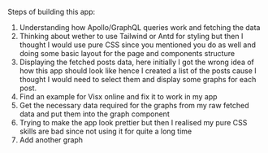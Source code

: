 Steps of building this app:

1. Understanding how Apollo/GraphQL queries work and fetching the data
2. Thinking about wether to use Tailwind or Antd for styling but then I thought I would use pure CSS since you mentioned you do as well and doing some basic layout for the page and components structure
3. Displaying the fetched posts data, here initially I got the wrong idea of how this app should look like hence I created a list of the posts cause I thought I would need to select them and display some graphs for each post.
4. Find an example for Visx online and fix it to work in my app
5. Get the necessary data required for the graphs from my raw fetched data and put them into the graph component
6. Trying to make the app look prettier but then I realised my pure CSS skills are bad since not using it for quite a long time
7. Add another graph 